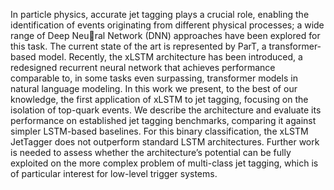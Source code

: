 In particle physics, accurate jet tagging plays a crucial role, enabling the identification of events originating
from different physical processes; a wide range of Deep Neural Network (DNN) approaches have been explored for this task. 
The current state of the art is represented by ParT, a transformer-based model. 
Recently, the xLSTM architecture has been introduced, a redesigned recurrent neural network that achieves performance comparable to, 
in some tasks even surpassing, transformer models in natural language modeling.
In this work we present, to the best of our knowledge, the first application of xLSTM to jet tagging, focusing on the
isolation of top-quark events. We describe the architecture and evaluate its performance on established jet tagging benchmarks,
comparing it against simpler LSTM-based baselines. 
For this binary classification, the xLSTM JetTagger does not outperform
standard LSTM architectures. Further work is needed to assess
whether the architecture’s potential can be fully exploited on
the more complex problem of multi-class jet tagging, which is
of particular interest for low-level trigger systems.
